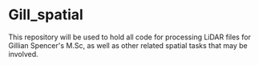 # Gill_spatial
This repository will be used to hold all code for processing LiDAR files for Gillian Spencer's M.Sc, as well as other related spatial tasks that may be involved.